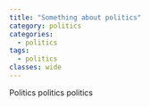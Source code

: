 ```yaml
---
title: "Something about politics"
category: politics
categories:
  - politics
tags:
  - politics
classes: wide
---
```


Politics politics politics
